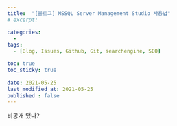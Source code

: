 ```yaml
---
title:  "[블로그] MSSQL Server Management Studio 사용법"
# excerpt: 

categories:
  - 
tags:
  - [Blog, Issues, Github, Git, searchengine, SEO]

toc: true
toc_sticky: true
 
date: 2021-05-25
last_modified_at: 2021-05-25
published : false
---
```


비공개 됐나?